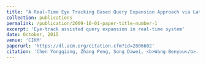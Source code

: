 ```yaml
---
title: "A Real-Time Eye Tracking Based Query Expansion Approach via Latent Topic Modeling"
collection: publications
permalink: /publication/2009-10-01-paper-title-number-1
excerpt: 'Eye-track assisted query expansion in real-time system'
date: October, 2015
venue: 'CIKM'
paperurl: 'https://dl.acm.org/citation.cfm?id=2806602'
citation: 'Chen Yongqiang, Zhang Peng, Song Dawei, <b>Wang Benyou</b>. (2015). &quot;A Real-Time Eye Tracking Based Query Expansion Approach via Latent Topic Modeling.&quot; <i>CIKM 2015</i>. pp. 1719-1722.'
---
```

